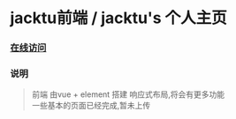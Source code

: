# jacktu前端 / jacktu's 个人主页

### [在线访问](http://jacktu.top)

### 说明
>前端 由vue + element 搭建 响应式布局,将会有更多功能
<br/>一些基本的页面已经完成,暂未上传
